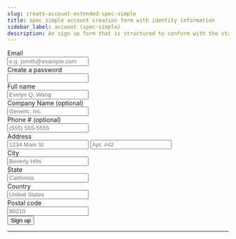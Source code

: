 ```yaml
---
slug: create-account-extended-spec-simple
title: spec simple account creation form with identity information
sidebar_label: account (spec-simple)
description: An sign up form that is structured to conform with the standard autocomplete spec, and contains valid autocomplete attributes on all fields.
---
```


<div class="container margin-vert--xl">
  <div class="row">
    <div class="card col col--12 padding--md">
      <form
        class="card__body"
        method="POST"
        action="/account"
      >
        <div class="row">
          <div class="col col--5 margin-bottom--md">
            <label for="email">Email</label>
            <br/>
            <input
              class="col"
              autocomplete="email"
              id="email"
              name="email"
              placeholder="e.g. jsmith@example.com"
              required
              type="text"
            />
          </div>
        </div>
        <div class="row">
          <div class="col col--5 margin-bottom--lg">
            <label for="password">Create a password</label>
            <br/>
            <input
              class="col"
              autocomplete="new-password"
              id="password"
              name="password"
              required
              type="password"
            />
          </div>
        </div>
        <div class="row">
          <div class="col col--6 margin-bottom--md">
            <label for="full-name">Full name</label>
            <br/>
            <input
              class="col"
              type="text"
              id="full-name"
              name="full-name"
              placeholder="Evelyn Q. Wang"
              autocomplete="name"
              required
            />
          </div>
        </div>
        <div class="row">
          <div class="col col--6 margin-bottom--md">
            <label for="company-name">Company Name (optional)</label>
            <br/>
            <input
              class="col"
              type="text"
              id="company-name"
              name="company-name"
              placeholder="Generic, Inc."
              autocomplete="organization"
              required
            />
          </div>
        </div>
        <div class="row">
          <div class="col col--4 margin-bottom--lg">
            <label for="email">Phone # (optional)</label>
            <br/>
            <input
              class="col"
              type="tel"
              id="phone-number"
              name="phone-number"
              placeholder="(555) 555-5555"
              autocomplete="tel"
            />
          </div>
        </div>
        <div class="row margin-bottom--lg">
          <div class="col col--6">
            <label for="address">Address</label>
            <br/>
            <input
              class="col margin-bottom--sm"
              type="text"
              id="address"
              name="address"
              placeholder="1234 Main St"
              autocomplete="address-line1"
              required
            />
            <input
              class="col"
              type="text"
              id="address-ext"
              name="address-ext"
              placeholder="Apt. #42"
              autocomplete="address-line2"
            />
          </div>
        </div>
        <div class="row">
          <div class="col col--5 margin-bottom--md">
            <label for="city">City</label>
            <br/>
            <input
              class="col"
              type="text"
              id="city"
              name="city"
              placeholder="Beverly Hills"
              autocomplete="address-level2"
              required
            />
          </div>
          <div class="col col--4 margin-bottom--md">
            <label for="state">State</label>
            <br/>
            <input
              class="col"
              type="text"
              id="state"
              name="state"
              placeholder="California"
              autocomplete="address-level1"
              required
            />
          </div>
        </div>
        <div class="row">
          <div class="col col--4 margin-bottom--md">
            <label for="country">Country</label>
            <br/>
            <input
              class="col"
              type="text"
              id="country"
              name="country"
              placeholder="United States"
              autocomplete="country"
              required
            />
          </div>
          <div class="col col--2 margin-bottom--lg">
            <label for="postcode">Postal code</label>
            <br/>
            <input
              class="col"
              type="text"
              id="postcode"
              name="postcode"
              placeholder="90210"
              autocomplete="postal-code"
              required
            />
          </div>
        </div>
        <div class="row">
          <div class="col col--3">
            <button type="submit" class="col button button--primary">Sign up</button>
          </div>
        </div>
      </form>
    </div>
  </div>
</div>
<hr/>
